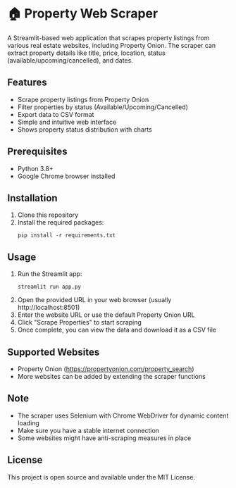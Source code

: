 # 🏠 Property Web Scraper

A Streamlit-based web application that scrapes property listings from various real estate websites, including Property Onion. The scraper can extract property details like title, price, location, status (available/upcoming/cancelled), and dates.

## Features

- Scrape property listings from Property Onion
- Filter properties by status (Available/Upcoming/Cancelled)
- Export data to CSV format
- Simple and intuitive web interface
- Shows property status distribution with charts

## Prerequisites

- Python 3.8+
- Google Chrome browser installed

## Installation

1. Clone this repository
2. Install the required packages:
   ```
   pip install -r requirements.txt
   ```

## Usage

1. Run the Streamlit app:
   ```
   streamlit run app.py
   ```
2. Open the provided URL in your web browser (usually http://localhost:8501)
3. Enter the website URL or use the default Property Onion URL
4. Click "Scrape Properties" to start scraping
5. Once complete, you can view the data and download it as a CSV file

## Supported Websites

- Property Onion (https://propertyonion.com/property_search)
- More websites can be added by extending the scraper functions

## Note

- The scraper uses Selenium with Chrome WebDriver for dynamic content loading
- Make sure you have a stable internet connection
- Some websites might have anti-scraping measures in place

## License

This project is open source and available under the MIT License.
